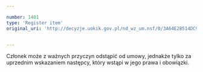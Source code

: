 ```yaml
---

number: 1401
type: 'Register item'
original_uri: 'http://decyzje.uokik.gov.pl/nd_wz_um.nsf/0/3A64E2B514DC961DC125744700460FCB?OpenDocument'


---
```


Członek może z ważnych przyczyn odstąpić od umowy, jednakże tylko za uprzednim wskazaniem następcy, który wstąpi w jego prawa i obowiązki. 
